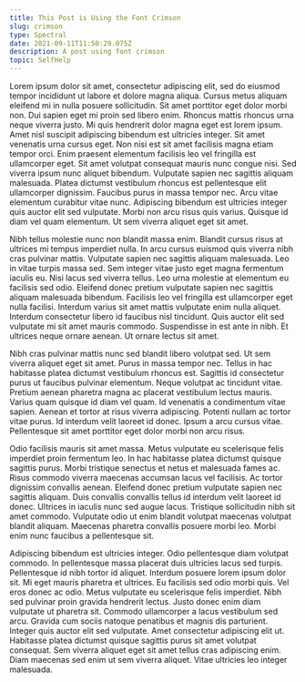 ```yaml
---
title: This Post is Using the Font Crimson
slug: crimson
type: Spectral
date: 2021-09-11T11:50:29.075Z
description: A post using font crimson
topic: SelfHelp
---
```

Lorem ipsum dolor sit amet, consectetur adipiscing elit, sed do eiusmod tempor incididunt ut labore et dolore magna aliqua. Cursus metus aliquam eleifend mi in nulla posuere sollicitudin. Sit amet porttitor eget dolor morbi non. Dui sapien eget mi proin sed libero enim. Rhoncus mattis rhoncus urna neque viverra justo. Mi quis hendrerit dolor magna eget est lorem ipsum. Amet nisl suscipit adipiscing bibendum est ultricies integer. Sit amet venenatis urna cursus eget. Non nisi est sit amet facilisis magna etiam tempor orci. Enim praesent elementum facilisis leo vel fringilla est ullamcorper eget. Sit amet volutpat consequat mauris nunc congue nisi. Sed viverra ipsum nunc aliquet bibendum. Vulputate sapien nec sagittis aliquam malesuada. Platea dictumst vestibulum rhoncus est pellentesque elit ullamcorper dignissim. Faucibus purus in massa tempor nec. Arcu vitae elementum curabitur vitae nunc. Adipiscing bibendum est ultricies integer quis auctor elit sed vulputate. Morbi non arcu risus quis varius. Quisque id diam vel quam elementum. Ut sem viverra aliquet eget sit amet.

Nibh tellus molestie nunc non blandit massa enim. Blandit cursus risus at ultrices mi tempus imperdiet nulla. In arcu cursus euismod quis viverra nibh cras pulvinar mattis. Vulputate sapien nec sagittis aliquam malesuada. Leo in vitae turpis massa sed. Sem integer vitae justo eget magna fermentum iaculis eu. Nisi lacus sed viverra tellus. Leo urna molestie at elementum eu facilisis sed odio. Eleifend donec pretium vulputate sapien nec sagittis aliquam malesuada bibendum. Facilisis leo vel fringilla est ullamcorper eget nulla facilisi. Interdum varius sit amet mattis vulputate enim nulla aliquet. Interdum consectetur libero id faucibus nisl tincidunt. Quis auctor elit sed vulputate mi sit amet mauris commodo. Suspendisse in est ante in nibh. Et ultrices neque ornare aenean. Ut ornare lectus sit amet.

Nibh cras pulvinar mattis nunc sed blandit libero volutpat sed. Ut sem viverra aliquet eget sit amet. Purus in massa tempor nec. Tellus in hac habitasse platea dictumst vestibulum rhoncus est. Sagittis id consectetur purus ut faucibus pulvinar elementum. Neque volutpat ac tincidunt vitae. Pretium aenean pharetra magna ac placerat vestibulum lectus mauris. Varius quam quisque id diam vel quam. Id venenatis a condimentum vitae sapien. Aenean et tortor at risus viverra adipiscing. Potenti nullam ac tortor vitae purus. Id interdum velit laoreet id donec. Ipsum a arcu cursus vitae. Pellentesque sit amet porttitor eget dolor morbi non arcu risus.

Odio facilisis mauris sit amet massa. Metus vulputate eu scelerisque felis imperdiet proin fermentum leo. In hac habitasse platea dictumst quisque sagittis purus. Morbi tristique senectus et netus et malesuada fames ac. Risus commodo viverra maecenas accumsan lacus vel facilisis. Ac tortor dignissim convallis aenean. Eleifend donec pretium vulputate sapien nec sagittis aliquam. Duis convallis convallis tellus id interdum velit laoreet id donec. Ultrices in iaculis nunc sed augue lacus. Tristique sollicitudin nibh sit amet commodo. Vulputate odio ut enim blandit volutpat maecenas volutpat blandit aliquam. Maecenas pharetra convallis posuere morbi leo. Morbi enim nunc faucibus a pellentesque sit.

Adipiscing bibendum est ultricies integer. Odio pellentesque diam volutpat commodo. In pellentesque massa placerat duis ultricies lacus sed turpis. Pellentesque id nibh tortor id aliquet. Interdum posuere lorem ipsum dolor sit. Mi eget mauris pharetra et ultrices. Eu facilisis sed odio morbi quis. Vel eros donec ac odio. Metus vulputate eu scelerisque felis imperdiet. Nibh sed pulvinar proin gravida hendrerit lectus. Justo donec enim diam vulputate ut pharetra sit. Commodo ullamcorper a lacus vestibulum sed arcu. Gravida cum sociis natoque penatibus et magnis dis parturient. Integer quis auctor elit sed vulputate. Amet consectetur adipiscing elit ut. Habitasse platea dictumst quisque sagittis purus sit amet volutpat consequat. Sem viverra aliquet eget sit amet tellus cras adipiscing enim. Diam maecenas sed enim ut sem viverra aliquet. Vitae ultricies leo integer malesuada.